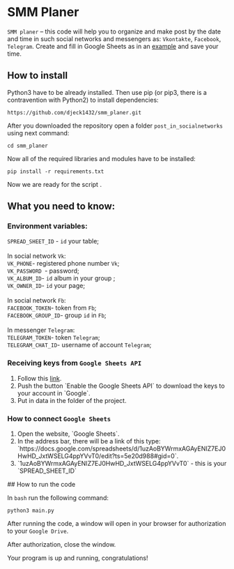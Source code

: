 # SMM Planer

`SMM planer` – this code will help you to organize and make post by the date and time in such social networks and messengers as: `Vkontakte`, `Facebook`, `Telegram`. 
Create and fill in Google Sheets as in an  <a href='https://docs.google.com/spreadsheets/d/1uzAoBYWrmxAGAyENIZ7EJ0HwHD_JxtWSELG4ppYVvT0/edit?ts=5e20d988#gid=0'>example</a> and save your time.


## How to install

Python3 have to be already installed. Then use pip (or pip3, there is a contravention with Python2) to install dependencies:
```
https://github.com/djeck1432/smm_planer.git
```
After you downloaded the repository open a folder `post_in_socialnetworks` using next command:
```
cd smm_planer
```
Now all of the required libraries and modules have to be installed:
```
pip install -r requirements.txt 
```

Now we are ready for the script .

## What you need to know: 
  ### Environment variables: 
`SPREAD_SHEET_ID` - `id` your table;
 <br>
 <br>
  In social network `Vk`:
<br>
`VK_PHONE`- registered phone number  `Vk`;
<br>
`VK_PASSWORD `-  password;
<br>
`VK_ALBUM_ID`- `id` album in your group ;
<br>
`VK_OWNER_ID`- `id` your page;
<br>
<br>
In social network `Fb`:
<br>
`FACEBOOK_TOKEN`-  token from `Fb`;
<br>
`FACEBOOK_GROUP_ID`- group `id` in `Fb`;
<br>
<br>
In messenger `Telegram`:
<br>
`TELEGRAM_TOKEN`- token `Telegram`;
<br>
`TELEGRAM_CHAT_ID`- username of account `Telegram`;
<br> 
### Receiving keys from `Google Sheets API`
<ol>
  <li>Follow this <a href='https://developers.google.com/sheets/api/quickstart/python'>link</a>.</li>
  <li>Push the button `Enable the Google Sheets API` to download the keys to your account in `Google`.</li>
  <li>Put in data in the folder of the project.</li> 
</ol>

### How to connect `Google Sheets `
<ol>
  <li>Open the website, `Google Sheets`.</li>
  <li>In the address bar, there will be a link of this type: `https://docs.google.com/spreadsheets/d/1uzAoBYWrmxAGAyENIZ7EJ0HwHD_JxtWSELG4ppYVvT0/edit?ts=5e20d988#gid=0`.</li>
  <li>`1uzAoBYWrmxAGAyENIZ7EJ0HwHD_JxtWSELG4ppYVvT0` - this is your `SPREAD_SHEET_ID`</li>
</ol>
## How to run the code

In `bash` run the following command: 
```
python3 main.py
```
After running the code, a window will open in your browser for authorization to your `Google Drive`.

After authorization, close the window.

Your program is up and running, congratulations!


